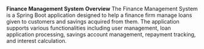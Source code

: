 **Finance Management System**
**Overview**
The Finance Management System is a Spring Boot application designed to help a finance firm manage loans given to customers and savings acquired from them. The application supports various functionalities including user management, loan application processing, savings account management, repayment tracking, and interest calculation.
